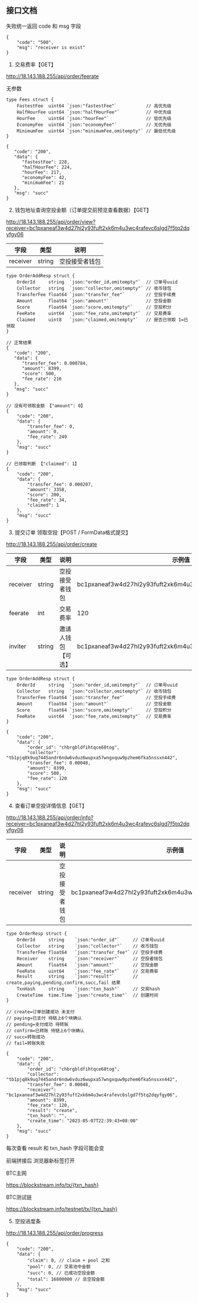 ## 接口文档

失败统一返回 code 和 msg 字段
```
{
    "code": "500",
    "msg": "receiver is exist"
}
```


1. 交易费率【GET】

http://18.143.188.255/api/order/feerate

无参数

```
type Fees struct {
	FastestFee  uint64 `json:"fastestFee"`           // 高优先级
	HalfHourFee uint64 `json:"halfHourFee"`          // 中优先级
	HourFee     uint64 `json:"hourFee"`              // 低优先级
	EconomyFee  uint64 `json:"economyFee"`           // 无优先级
	MinimumFee  uint64 `json:"minimumFee,omitempty"` // 最低优先级
}

{
   "code": "200",
   "data": {
      "fastestFee": 228,
      "halfHourFee": 224,
      "hourFee": 217,
      "economyFee": 42,
      "minimumFee": 21
   },
   "msg": "succ"
}
```


2. 钱包地址查询空投金额（订单提交前预览查看数据）【GET】

http://18.143.188.255/api/order/view?receiver=bc1pxaneaf3w4d27hl2y93fuft2xk6m4u3wc4rafevc6slgd7f5tq2dqyfgy06

| 字段     | 类型   | 说明           |
| -------- | ------ | -------------- |
| receiver | string | 空投接受者钱包 |

```
type OrderAddResp struct {
	OrderId     string  `json:"order_id,omitempty"`  // 订单号uuid
	Collector   string  `json:"collector,omitempty"` // 收币钱包
	TransferFee float64 `json:"transfer_fee"`        // 空投手续费
	Amount      float64 `json:"amount"`              // 空投金额
	Score       float64 `json:"score,omitempty"`     // 空投积分
	FeeRate     uint64  `json:"fee_rate,omitempty"`  // 交易费率
	Claimed     uint8   `json:"claimed,omitempty"`   // 是否已领取 1=已领取
}

// 正常结果
{
   "code": "200",
   "data": {
      "transfer_fee": 0.000784,
      "amount": 8399,
      "score": 500,
      "fee_rate": 216
   },
   "msg": "succ"
}

// 没有可领取金额 【"amount": 0】
{
    "code": "200",
    "data": {
        "transfer_fee": 0,
        "amount": 0,
        "fee_rate": 249
    },
    "msg": "succ"
}

// 已领取判断 【"claimed": 1】
{
    "code": "200",
    "data": {
        "transfer_fee": 0.000207,
        "amount": 3358,
        "score": 200,
        "fee_rate": 34,
        "claimed": 1
    },
    "msg": "succ"
}
```


3. 提交订单 领取空投【POST / FormData格式提交】

http://18.143.188.255/api/order/create

| 字段     | 类型   | 说明               | 示例值                                                       |
| -------- | ------ | ------------------ | ------------------------------------------------------------ |
| receiver | string | 空投接受者钱包     | bc1pxaneaf3w4d27hl2y93fuft2xk6m4u3wc4rafevc6slgd7f5tq2dqyfgy06 |
| feerate  | int    | 交易费率           | 120                                                          |
| inviter  | string | 邀请人钱包【可选】 | bc1pxaneaf3w4d27hl2y93fuft2xk6m4u3wc4rafevc6slgd7f5tq2dqyfgy88 |


```
type OrderAddResp struct {
	OrderId     string  `json:"order_id,omitempty"`  // 订单号uuid
	Collector   string  `json:"collector,omitempty"` // 收币钱包
	TransferFee float64 `json:"transfer_fee"`        // 空投手续费
	Amount      float64 `json:"amount"`              // 空投金额
	Score       float64 `json:"score,omitempty"`     // 空投积分
	FeeRate     uint64  `json:"fee_rate,omitempty"`  // 交易费率
}

{
    "code": "200",
    "data": {
        "order_id": "chbrgbldfihtqce68tog",
        "collector": "tb1pjq8k9uq7445andr6ndw6vduz6wupxa57wngxquw9pzhem6fka5nssxn442",
        "transfer_fee": 0.00048,
        "amount": 8399,
        "score": 500,
        "fee_rate": 120
    },
    "msg": "succ"
}
```

4. 查看订单空投详情信息【GET】

http://18.143.188.255/api/order/info?receiver=bc1pxaneaf3w4d27hl2y93fuft2xk6m4u3wc4rafevc6slgd7f5tq2dqyfgy06

| 字段     | 类型   | 说明           | 示例值                                                       |
| -------- | ------ | -------------- | ------------------------------------------------------------ |
| receiver | string | 空投接受者钱包 | bc1pxaneaf3w4d27hl2y93fuft2xk6m4u3wc4rafevc6slgd7f5tq2dqyfgy06 |


```
type OrderResp struct {
	OrderId     string    `json:"order_id"`     // 订单号uuid
	Collector   string    `json:"collector"`    // 收币钱包
	TransferFee float64   `json:"transfer_fee"` // 空投手续费
	Receiver    string    `json:"receiver"`     // 空投者钱包
	Amount      float64   `json:"amount"`       // 空投金额
	FeeRate     uint64    `json:"fee_rate"`     // 交易费率
	Result      string    `json:"result"`       // create,paying,pending,confirm,succ,fail 结果
	TxnHash     string    `json:"txn_hash"`     // 交易hash
	CreateTime  time.Time `json:"create_time"`  // 创建时间
}

// create=订单创建成功 未支付
// paying=已支付 待链上6个块确认
// pending=支付成功 待转账
// confirm=已转账 待链上6个块确认
// succ=转账成功
// fail=转账失败

{
    "code": "200",
    "data": {
        "order_id": "chbrgbldfihtqce68tog",
        "collector": "tb1pjq8k9uq7445andr6ndw6vduz6wupxa57wngxquw9pzhem6fka5nssxn442",
        "transfer_fee": 0.00048,
        "receiver": "bc1pxaneaf3w4d27hl2y93fuft2xk6m4u3wc4rafevc6slgd7f5tq2dqyfgy06",
        "amount": 8399,
        "fee_rate": 120,
        "result": "create",
        "txn_hash": "",
        "create_time": "2023-05-07T22:39:43+08:00"
    },
    "msg": "succ"
}
```

每次查看 result 和 txn_hash 字段可能会变

前端拼接后 浏览器新标签打开

BTC主网

https://blockstream.info/tx/{txn_hash}

BTC测试链

https://blockstream.info/testnet/tx/{txn_hash}


5. 空投进度条

http://18.143.188.255/api/order/progress

```
{
    "code": "200",
    "data": {
        "claim": 0, // claim + pool 之和
        "pool": 0, // 交易池中金额
        "succ": 0, // 已成功空投金额
        "total": 16800000 // 总空投金额
    },
    "msg": "succ"
}
```
